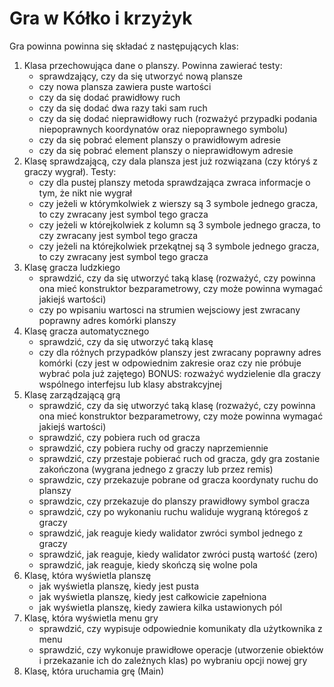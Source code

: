 # Gra w Kółko i krzyżyk 

Gra powinna powinna się składać z następujących klas:
1. Klasa przechowująca dane o planszy. Powinna zawierać testy:
	- sprawdzający, czy da się utworzyć nową plansze
	- czy nowa plansza zawiera puste wartości
	- czy da się dodać prawidłowy ruch
	- czy da się dodać dwa razy taki sam ruch
	- czy da się dodać nieprawidłowy ruch (rozważyć przypadki podania niepoprawnych koordynatów oraz niepoprawnego symbolu)
	- czy da się pobrać element planszy o prawidłowym adresie
	- czy da się pobrać element planszy o nieprawidłowym adresie
2. Klasę sprawdzającą, czy dala plansza jest już rozwiązana (czy któryś z graczy wygrał). Testy:
	- czy dla pustej planszy metoda sprawdzająca zwraca informacje o tym, że nikt nie wygrał
	- czy jeżeli w którymkolwiek z wierszy są 3 symbole jednego gracza, to czy zwracany jest symbol tego gracza
	- czy jeżeli w którejkolwiek z kolumn są 3 symbole jednego gracza, to czy zwracany jest symbol tego gracza
	- czy jeżeli na którejkolwiek przekątnej są 3 symbole jednego gracza, to czy zwracany jest symbol tego gracza
3. Klasę gracza ludzkiego
	- sprawdzić, czy da się utworzyć taką klasę (rozważyć, czy powinna ona mieć konstruktor bezparametrowy, czy może powinna wymagać jakiejś wartości)
	- czy po wpisaniu wartosci na strumien wejsciowy jest zwracany poprawny adres komórki planszy
4. Klasę gracza automatycznego
	- sprawdzić, czy da się utworzyć taką klasę
	- czy dla różnych przypadków planszy jest zwracany poprawny adres komórki (czy jest w odpowiednim zakresie oraz czy nie próbuje wybrać pola już zajętego)
	BONUS: rozważyć wydzielenie dla graczy wspólnego interfejsu lub klasy abstrakcyjnej
5. Klasę zarządzającą grą
	- sprawdzić, czy da się utworzyć taką klasę (rozważyć, czy powinna ona mieć konstruktor bezparametrowy, czy może powinna wymagać jakiejś wartości)
	- sprawdzić, czy pobiera ruch od gracza
	- sprawdzić, czy pobiera ruchy od graczy naprzemiennie
	- sprawdzić, czy przestaje pobierać ruch od gracza, gdy gra zostanie zakończona (wygrana jednego z graczy lub przez remis)
	- sprawdzic, czy przekazuje pobrane od gracza koordynaty ruchu do planszy
	- sprawdzic, czy przekazuje do planszy prawidłowy symbol gracza
	- sprawdzić, czy po wykonaniu ruchu waliduje wygraną któregoś z graczy
	- sprawdzić, jak reaguje kiedy walidator zwróci symbol jednego z graczy
	- sprawdzić, jak reaguje, kiedy walidator zwróci pustą wartość (zero)
	- sprawdzić, jak reaguje, kiedy skończą się wolne pola
6. Klasę, która wyświetla planszę
	- jak wyświetla planszę, kiedy jest pusta
	- jak wyświetla planszę, kiedy jest całkowicie zapełniona
	- jak wyświetla planszę, kiedy zawiera kilka ustawionych pól
7. Klasę, która wyświetla menu gry
	- sprawdzić, czy wypisuje odpowiednie komunikaty dla użytkownika z menu
	- sprawdzić, czy wykonuje prawidłowe operacje (utworzenie obiektów i przekazanie ich do zależnych klas) po wybraniu opcji nowej gry
8. Klasę, która uruchamia grę (Main)
